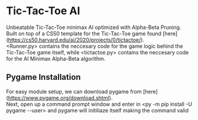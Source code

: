 # Tic-Tac-Toe AI
Unbeatable Tic-Tac-Toe minimax AI optimized with Alpha-Beta Pruning.  
Built on top of a CS50 template for the Tic-Tac-Toe game found [here] (https://cs50.harvard.edu/ai/2020/projects/0/tictactoe/).  
<Runner.py> contains the neccesary code for the game logic behind the Tic-Tac-Toe game itself, while <tictactoe.py> contains the neccesary code for the AI Minimax Alpha-Beta algorithm.

## Pygame Installation  
For easy module setup, we can download pygame from [here] (https://www.pygame.org/download.shtml).  
Next, open up a command prompt window and enter in <py -m pip install -U pygame --user> and pygame will initiliaze itself making the <import pygame> command valid
  

